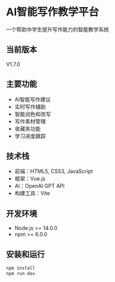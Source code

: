 # AI智能写作教学平台

一个帮助中学生提升写作能力的智能教学系统

## 当前版本
V1.7.0

## 主要功能
- AI智能写作建议
- 实时写作辅助
- 智能润色和改写
- 写作素材管理
- 收藏夹功能
- 学习进度跟踪

## 技术栈
- 前端：HTML5, CSS3, JavaScript
- 框架：Vue.js
- AI：OpenAI GPT API
- 构建工具：Vite

## 开发环境
- Node.js >= 14.0.0
- npm >= 6.0.0

## 安装和运行
```bash
npm install
npm run dev
```